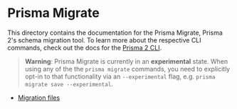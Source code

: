 # Prisma Migrate

This directory contains the documentation for the Prisma Migrate, Prisma 2's schema migration tool. To learn more about the respective CLI commands, check out the docs for the [Prisma 2 CLI](../prisma2-cli.md).

> **Warning**: Prisma Migrate is currently in an **experimental** state. When using any of the the `prisma migrate` commands, you need to explicitly opt-in to that functionality via an `--experimental` flag, e.g. `prisma migrate save --experimental`.

- [Migration files](./migration-files.md)
